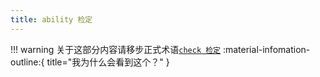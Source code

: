 ```yaml
---
title: ability 检定
---
```

!!! warning
    关于这部分内容请移步正式术语[`check 检定`](/Standard/Term/check/) :material-infomation-outline:{ title="我为什么会看到这个？" }

